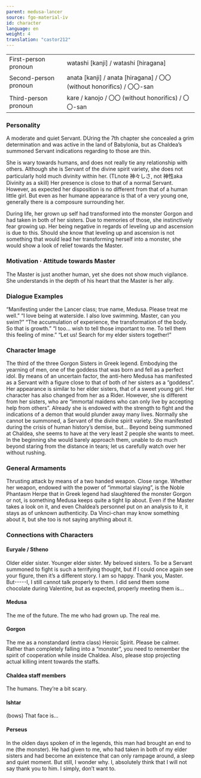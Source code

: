 ```yaml
---
parent: medusa-lancer
source: fgo-material-iv
id: character
language: en
weight: 4
translation: "castor212"
---
```


<table>
  <tr><td>First-person pronoun</td><td>watashi [kanji] / watashi [hiragana]</td></tr>
  <tr><td>Second-person pronoun</td><td>anata [kanji] / anata [hiragana] / 〇〇 (without honorifics) / 〇〇-san</td></tr>
  <tr><td>Third-person pronoun</td><td>kare / kanojo / 〇〇 (without honorifics) / 〇〇-san</td></tr>
</table>

### Personality

A moderate and quiet Servant.
DUring the 7th chapter she concealed a grim determination and was active in the land of Babylonia, but as Chaldea’s summoned Servant indications regarding to those are thin.

She is wary towards humans, and does not really tie any relationship with others.
Although she is Servant of the divine spirit variety, she does not particularly hold much divinity within her. (TLnote 神々しさ, not 神性aka Divinity as a skill) Her presence is close to that of a normal Servant. However, as expected her disposition is no different from that of a human little girl. But even as her humane appearance is that of a very young one, generally there is a composure surrounding her.

During life, her grown up self had transformed into the monster Gorgon and had taken in both of her sisters. Due to memories of those, she instinctively fear growing up.
Her being negative in regards of leveling up and ascension is due to this.
Should she know that leveling up and ascension is not something that would lead her transforming herself into a monster, she would show a look of relief towards the Master.

### Motivation · Attitude towards Master

The Master is just another human, yet she does not show much vigilance. She understands in the depth of his heart that the Master is her ally.

### Dialogue Examples

“Manifesting under the Lancer class; true name, Medusa. Please treat me well.”
“I love being at waterside. I also love swimming. Master, can you swim?”
“The accumulation of experience, the transformation of the body. So that is growth.”
“I too… wish to tell those important to me. To tell them this feeling of mine.”
“Let us! Search for my elder sisters together!”

### Character Image

The third of the three Gorgon Sisters in Greek legend.
Embodying the yearning of men, one of the goddess that was born and fell as a perfect idol.
By means of an uncertain factor, the anti-hero Medusa has manifested as a Servant with a figure close to that of both of her sisters as a “goddess”.
Her appearance is similar to her elder sisters, that of a sweet young girl. Her character has also changed from her as a Rider.
However, she is different from her sisters, who are “immortal maidens who can only live by accepting help from others”. Already she is endowed with the strength to fight and the indications of a demon that would plunder away many lives.
Normally she cannot be summoned, a Servant of the divine spirit variety.
She manifested during the crisis of human history’s demise, but…
Beyond being summoned at Chaldea, she seems to have at the very least 2 people she wants to meet. In the beginning she would barely approach them, unable to do much beyond staring from the distance in tears; let us carefully watch over her without rushing.

### General Armaments

Thrusting attack by means of a two handed weapon. Close range.
Whether her weapon, endowed with the power of “immortal slaying”, is the Noble Phantasm Herpe that in Greek legend had slaughtered the monster Gorgon or not, is something Medusa keeps quite a tight lip about.
Even if the Master takes a look on it, and even Chaldea’s personnel put on an analysis to it, it stays as of unknown authenticity.
Da Vinci-chan may know something about it, but she too is not saying anything about it.

### Connections with Characters

#### Euryale / Stheno

Older elder sister. Younger elder sister. My beloved sisters.
To be a Servant summoned to fight is such a terrifying thought, but if I could once again see your figure, then it’s a different story.
I am so happy. Thank you, Master.
But-----I, I still cannot talk properly to them.
I did send them some chocolate during Valentine, but as expected, properly meeting them is…

#### Medusa

The me of the future. The me who had grown up. The real me.

#### Gorgon

The me as a nonstandard (extra class) Heroic Spirit.
Please be calmer. Rather than completely falling into a “monster”, you need to remember the spirit of cooperation while inside Chaldea.
Also, please stop projecting actual killing intent towards the staffs.

#### Chaldea staff members

The humans. They’re a bit scary.

#### Ishtar

(bows) That face is…

#### Perseus

In the olden days spoken of in the legends, this man had brought an end to me (the monster). He had given to me, who had taken in both of my elder sisters and had become an existence that can only rampage around, a sleep and quiet moment.
But still, I wonder why.
I, absolutely think that I will not say thank you to him. I simply, don’t want to.
